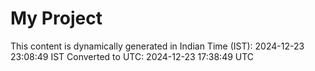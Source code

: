 # My Project

This content is dynamically generated in Indian Time (IST): 2024-12-23 23:08:49 IST
Converted to UTC: 2024-12-23 17:38:49 UTC
